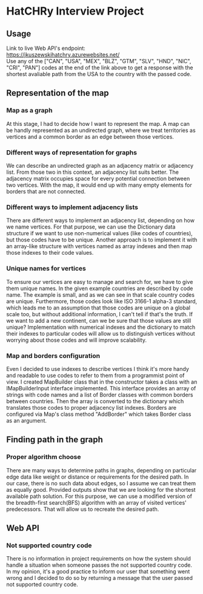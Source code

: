 # HatCHRy Interview Project

## Usage
Link to live Web API's endpoint: https://jkuszewskihatchry.azurewebsites.net/  
Use any of the ["CAN", "USA", "MEX", "BLZ", "GTM", "SLV", "HND", "NIC", "CRI", "PAN"] codes at the end of the link above to get a response with the shortest avaliable path from the USA to the country with the passed code.

## Representation of the map
### Map as a graph
At this stage, I had to decide how I want to represent the map.
A map can be handly represented as an undirected graph, where we treat territories as vertices and a common border as an edge between those vertices.

### Different ways of representation for graphs
We can describe an undirected graph as an adjacency matrix or adjacency list. From those two in this context, an adjacency list suits better. The adjacency matrix occupies space for every potential connection between two vertices. With the map, it would end up with many empty elements for borders that are not connected.

### Different ways to implement adjacency lists
There are different ways to implement an adjacency list, depending on how we name vertices. For that purpose, we can use the Dictionary data structure if we want to use non-numerical values (like codes of countries), but those codes have to be unique. Another approach is to implement it with an array-like structure with vertices named as array indexes and then map those indexes to their code values.

### Unique names for vertices
To ensure our vertices are easy to manage and search for, we have to give them unique names. In the given example countries are described by code name. The example is small, and as we can see in that scale country codes are unique. Furthermore, those codes look like ISO 3166-1 alpha-3 standard, which leads me to an assumption that those codes are unique on a global scale too, but without additional information, I can't tell if that's the truth. If we want to add a new continent, can we be sure that those values are still unique? Implementation with numerical indexes and the dictionary to match their indexes to particular codes will allow us to distinguish vertices without worrying about those codes and will improve scalability.

### Map and borders configuration
Even I decided to use indexes to describe vertices I think it's more handy and readable to use codes to refer to them from a programmist point of view. I created MapBuilder class that in the constructor takes a class with an IMapBuilderInput interface implemented. This interface provides an array of strings with code names and a list of Border classes with common borders between countries. Then the array is converted to the dictionary which translates those codes to proper adjacency list indexes. Borders are configured via Map's class method "AddBorder" which takes Border class as an argument.

## Finding path in the graph
### Proper algorithm choose
There are many ways to determine paths in graphs, depending on particular edge data like weight or distance or requirements for the desired path. In our case, there is no such data about edges, so I assume we can treat them as equally good. Provided outputs show that we are looking for the shortest available path solution. For this purpose, we can use a modified version of the breadth-first search(BFS) algorithm with an array of visited vertices' predecessors. That will allow us to recreate the desired path.

## Web API
### Not supported country code
There is no information in project requirements on how the system should handle a situation when someone passes the not supported country code.  In my opinion, it's a good practice to inform our user that something went wrong and I decided to do so by returning a message that the user passed not supported country code.